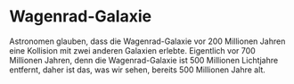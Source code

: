 # Wagenrad-Galaxie

Astronomen glauben, dass die Wagenrad-Galaxie vor 200 Millionen Jahren eine
Kollision mit zwei anderen Galaxien erlebte. Eigentlich vor 700 Millionen
Jahren, denn die Wagenrad-Galaxie ist 500 Millionen Lichtjahre entfernt, daher
ist das, was wir sehen, bereits 500 Millionen Jahre alt.
